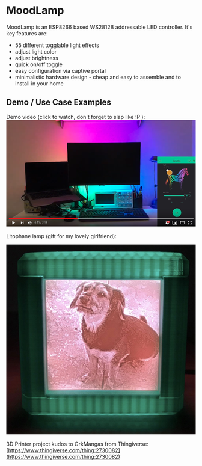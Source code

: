 # MoodLamp

MoodLamp is an ESP8266 based WS2812B addressable LED controller. It's key features are:
- 55 different togglable light effects
- adjust light color
- adjust brightness
- quick on/off toggle
- easy configuration via captive portal
- minimalistic hardware design - cheap and easy to assemble and to install in your home

## Demo / Use Case Examples

Demo video (click to watch, don't forget to slap like :P ):
[![MoodLamp Demo Video](https://github.com/przygodyzkodem/MoodLamp/blob/master/Image_Resources/MoodLamp_demo_video.png?raw=true)](https://www.youtube.com/watch?v=sJ2Bf1LhpAg)

Litophane lamp (gift for my lovely girlfriend):

![MoodLamp Litophane Lamp](https://github.com/przygodyzkodem/MoodLamp/blob/master/Image_Resources/MoodLamp_litophaneLamp.JPG?raw=true)

3D Printer project kudos to GrkMangas from Thingiverse: [https://www.thingiverse.com/thing:2730082](https://www.thingiverse.com/thing:2730082)
